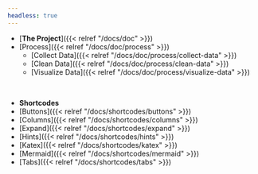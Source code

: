 ```yaml
---
headless: true
---
```


- [**The Project**]({{< relref "/docs/doc" >}})
- [Process]({{< relref "/docs/doc/process" >}})
  - [Collect Data]({{< relref "/docs/doc/process/collect-data" >}})
  - [Clean Data]({{< relref "/docs/doc/process/clean-data" >}})
  - [Visualize Data]({{< relref "/docs/doc/process/visualize-data" >}})
<br />

- **Shortcodes**
- [Buttons]({{< relref "/docs/shortcodes/buttons" >}})
- [Columns]({{< relref "/docs/shortcodes/columns" >}})
- [Expand]({{< relref "/docs/shortcodes/expand" >}})
- [Hints]({{< relref "/docs/shortcodes/hints" >}})
- [Katex]({{< relref "/docs/shortcodes/katex" >}})
- [Mermaid]({{< relref "/docs/shortcodes/mermaid" >}})
- [Tabs]({{< relref "/docs/shortcodes/tabs" >}})
<br />
